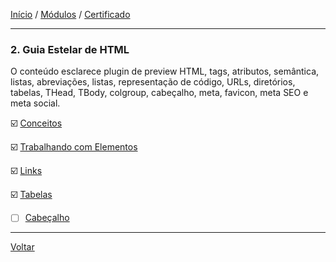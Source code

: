 [Início](https://github.com/Thalyalm/rocketseat-trilha-fundamentar) /
[Módulos](https://github.com/Thalyalm/rocketseat-trilha-fundamentar/tree/main/modulos) /
[Certificado](https://github.com/Thalyalm/rocketseat-trilha-fundamentar/tree/main/certificado)

---

### 2. Guia Estelar de HTML

O conteúdo esclarece plugin de preview HTML, tags, atributos, semântica, listas, abreviações, listas, representação de código, URLs, diretórios, tabelas, THead, TBody, colgroup, cabeçalho, meta, favicon, meta SEO e meta social.

:ballot_box_with_check: [Conceitos](/modulos/guia-estelar-de-html/conceitos)

:ballot_box_with_check: [Trabalhando com Elementos](/modulos/guia-estelar-de-html/trabalhando-com-elementos)

:ballot_box_with_check: [Links](/modulos/guia-estelar-de-html/links)

:ballot_box_with_check: [Tabelas](/modulos/guia-estelar-de-html/tabelas)

- [ ] [Cabeçalho](/modulos/guia-estelar-de-html/cabecalho)

---

[Voltar](https://github.com/Thalyalm/rocketseat-trilha-fundamentar/tree/main/modulos)